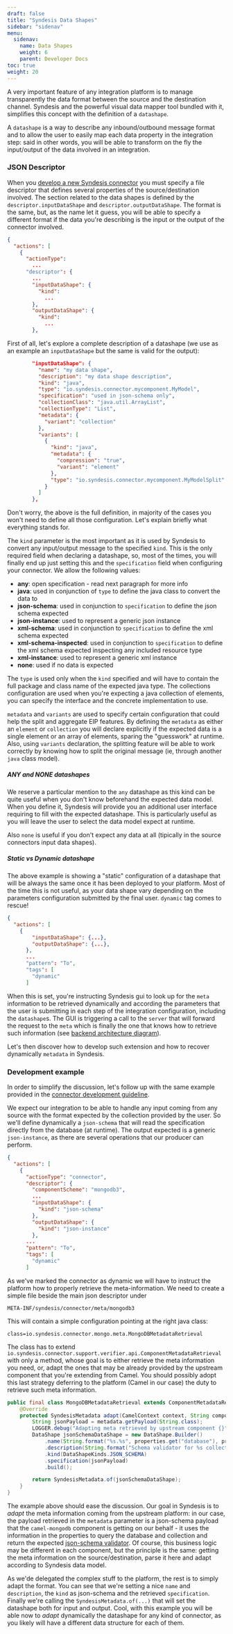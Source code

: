 ```yaml
---
draft: false
title: "Syndesis Data Shapes"
sidebar: "sidenav"
menu:
  sidenav:
    name: Data Shapes
    weight: 6
    parent: Developer Docs
toc: true
weight: 20
---
```


A very important feature of any integration platform is to manage transparently the data format between the source and the destination channel. Syndesis and the powerful visual data mapper tool bundled with it, simplifies this concept with the definition of a `datashape`.

A `datashape` is a way to describe any inbound/outbound message format and to allow the user to easily map each data property in the integration step: said in other words, you will be able to transform on the fly the input/output of the data involved in an integration.

### JSON Descriptor

When you [develop a new Syndesis connector](../connectors/) you must specify a file descriptor that defines several properties of the source/destination involved. The section related to the data shapes is defined by the `descriptor.inputDataShape` and `descriptor.outputDataShape`. The format is the same, but, as the name let it guess, you will be able to specify a different format if the data you're describing is the input or the output of the connector involved.

```json
{
  "actions": [
    {
      "actionType":
        ...
      "descriptor": {
        ...
        "inputDataShape": {
          "kind":
            ...
        },
        "outputDataShape": {
          "kind":
            ...
        },
```
First of all, let's explore a complete description of a datashape (we use as an example an `inputDataShape` but the same is valid for the output):

```json
        "inputDataShape": {
          "name": "my data shape",
          "description": "my data shape description",
          "kind": "java",
          "type": "io.syndesis.connector.mycomponent.MyModel",
          "specification": "used in json-schema only",
          "collectionClass": "java.util.ArrayList",
          "collectionType": "List",
          "metadata": {
            "variant": "collection"
          },
          "variants": [
            {
              "kind": "java",
              "metadata": {
                "compression": "true",
                "variant": "element"
              },
              "type": "io.syndesis.connector.mycomponent.MyModelSplit"
            }
          ]
        },
```

Don't worry, the above is the full definition, in majority of the cases you won't need to define all those configuration. Let's explain briefly what everything stands for.

The `kind` parameter is the most important as it is used by Syndesis to convert any input/output message to the specified `kind`. This is the only required field when declaring a datashape, so, most of the times, you will finally end up just setting this and the `specification` field when configuring your connector. We allow the following values:

* **any**: open specification - read next paragraph for more info
* **java**: used in conjunction of `type` to define the java class to convert the data to
* **json-schema**: used in conjunction to `specification` to define the json schema expected
* **json-instance**: used to represent a generic json instance
* **xml-schema**: used in conjunction to `specification` to define the xml schema expected
* **xml-schema-inspected**: used in conjunction to `specification` to define the xml schema expected inspecting any included resource type
* **xml-instance**: used to represent a generic xml instance
* **none**: used if no data is expected

The `type` is used only when the `kind` specified and will have to contain the full package and class name of the expected java type. The collections configuration are used when you're expecting a java collection of elements, you can specify the interface and the concrete implementation to use.

`metadata` and `variants` are used to specify certain configuration that could help the split and aggregate EIP features. By defining the `metadata` as either an `element` or `collection` you will declare explicitly if the expected data is a single element or an array of elements, sparing the "guesswork" at runtime. Also, using `variants` declaration, the splitting feature will be able to work correctly by knowing how to split the original message (ie, through another `java` class model).

##### ANY and NONE datashapes

We reserve a particular mention to the `any` datashape as this kind can be quite useful when you don't know beforehand the expected data model. When you define it, Syndesis will provide you an additional user interface requiring to fill with the expected datashape. This is particularly useful as you will leave the user to select the data model expect at runtime.

Also `none` is useful if you don't expect any data at all (tipically in the source connectors input data shapes).

##### Static vs Dynamic datashape

The above example is showing a "static" configuration of a datashape that will be always the same once it has been deployed to your platform. Most of the time this is not useful, as your data shape vary depending on the parameters configuration submitted by the final user. `dynamic` tag comes to rescue!

```json
{
  "actions": [
    {
        "inputDataShape": {...},
        "outputDataShape": {...},
      },
      ...
      "pattern": "To",
      "tags": [
        "dynamic"
      ]
```
When this is set, you're instructing Syndesis gui to look up for the `meta` information to be retrieved dynamically and according the parameters that the user is submitting in each step of the integration configuration, including the `datashape`s. The GUI is triggering a call to the `server` that will forward the request to the `meta` which is finally the one that knows how to retrieve such information (see [backend architecture diagram](../backend_architecture/)).

Let's then discover how to develop such extension and how to recover dynamically `metadata` in Syndesis.

### Development example

In order to simplify the discussion, let's follow up with the same example provided in the [connector development guideline](../connectors/).

We expect our integration to be able to handle any input coming from any source with the format expected by the collection provided by the user. So we'll define dynamically a `json-schema` that will read the specification directly from the database (at runtime). The output expected is a generic `json-instance`, as there are several operations that our producer can perform.

```json
{
  "actions": [
    {
      "actionType": "connector",
      "descriptor": {
        "componentScheme": "mongodb3",
        ...
        "inputDataShape": {
          "kind": "json-schema"
        },
        "outputDataShape": {
          "kind": "json-instance"
        },
      ...
      "pattern": "To",
      "tags": [
        "dynamic"
      ]
```

As we've marked the connector as dynamic we will have to instruct the platform how to properly retrieve the meta-information. We need to create a simple file beside the main json descriptor under

```
META-INF/syndesis/connector/meta/mongodb3
```

This will contain a simple configuration pointing at the right java class:

```
class=io.syndesis.connector.mongo.meta.MongoDBMetadataRetrieval
```

The class has to extend `io.syndesis.connector.support.verifier.api.ComponentMetadataRetrieval` with only a method, whose goal is to either retrieve the meta information you need, or, adapt the ones that may be already provided by the upstream component that you're extending from Camel. You should possibly adopt this last strategy deferring to the platform (Camel in our case) the duty to retrieve such meta information.

```java
public final class MongoDBMetadataRetrieval extends ComponentMetadataRetrieval {
    @Override
    protected SyndesisMetadata adapt(CamelContext context, String componentId, String actionId, Map<String, Object> properties, MetaDataExtension.MetaData metadata) {
        String jsonPayload = metadata.getPayload(String.class);
        LOGGER.debug("Adapting meta retrieved by upstream component {}", jsonPayload);
        DataShape jsonSchemaDataShape = new DataShape.Builder()
            .name(String.format("%s.%s", properties.get("database"), properties.get("collection")))
            .description(String.format("Schema validator for %s collection", properties.get("collection")))
            .kind(DataShapeKinds.JSON_SCHEMA)
            .specification(jsonPayload)
            .build();

        return SyndesisMetadata.of(jsonSchemaDataShape);
    }
}
```

The example above should ease the discussion. Our goal in Syndesis is to _adapt_ the meta information coming from the upstream platform: in our case, the payload retrieved in the `metadata` parameter is a json-schema payload that the `camel-mongodb` component is getting on our behalf - it uses the information in the properties to query the database and collection and return the expected [json-schema validator](https://docs.mongodb.com/manual/core/schema-validation/#json-schema). Of course, this business logic may be different in each component, but the principle is the same: getting the meta information on the source/destination, parse it here and adapt according to Syndesis data model.

As we'de delegated the complex stuff to the platform, the rest is to simply adapt the format. You can see that we're setting a nice `name` and `description`, the `kind` as json-schema and the retrieved `specification`. Finally we're calling the `SyndesisMetadata.of(...)` that will set the datashape both for input and output. Cool, with this example you will be able now to _adapt_ dynamically the datashape for any kind of connector, as you likely will have a different data structure for each of them.
